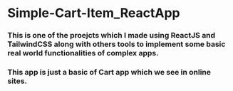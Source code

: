 # Simple-Cart-Item_ReactApp
### This is one of the proejcts which I made using ReactJS and TailwindCSS along with others tools to implement some basic real world functionalities of complex apps.
### This app is just a basic of Cart app which we see in online sites.
